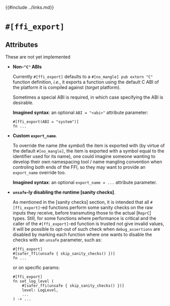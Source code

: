 {{#include ../links.md}}

# `#[ffi_export]`

## Attributes

<div class="warning">

These are not yet implemented

</div>

  - **Non-`"C"` ABIs**

    Currently `#[ffi_export]` defaults to a `#[no_mangle] pub extern "C"`
    function definition, _i.e._, it exports a function using the default C ABI
    of the platform it is compiled against (_target_ platform).

    Sometimes a special ABI is required, in which case specifying the ABI is
    desirable.

    **Imagined syntax**: an optional `ABI = "<abi>"` attribute parameter:

    ```rust,noplaypen
    #[ffi_export(ABI = "system")]
    fn ...
    ```

  - **Custom `export_name`**.

    To override the name (the _symbol_) the item is exported with (by virtue of
    the default `#[no_mangle]`, the item is exported with a symbol equal to the
    identifier used for its name), one could imagine someone wanting to develop
    their own namespacing tool / name mangling convention when controling both
    ends of the FFI, so they may want to provide an `export_name` override too.

    **Imagined syntax**: an optional `export_name = ...` attribute parameter.

  - **`unsafe`-ly disabling the runtime [sanity checks]**.

    <span id="unsafely-disabling-the-runtime-sanity-checks"></span>

    As mentioned in the [sanity checks] section, it is intended that all
    `#[ffi_export]`-ed functions perform some sanity checks on the raw inputs
    they receive, before transmuting those to the actual [`ReprC`] types.
    Still, for some functions where performance is critical and the caller
    of the `#[ffi_export]`-ed function is trusted not give invalid values,
    it will be possible to opt-out of such check when `debug_assertions` are
    disabled by marking each function where one wants to disable the checks
    with an `unsafe` parameter, such as:

    ```rust,noplaypen
    #[ffi_export]
    #[safer_ffi(unsafe { skip_sanity_checks() })]
    fn ...
    ```

    or on specific params:

    ```rust,noplaypen
    #[ffi_export]
    fn set_log_level (
        #[safer_ffi(unsafe { skip_sanity_checks() })]
        level: LogLevel,
        ...
    ) -> ...
    ```
